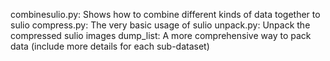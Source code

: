 combinesulio.py:  Shows how to combine different kinds of data together to sulio
compress.py:  The very basic usage of sulio
unpack.py:  Unpack the compressed sulio images
dump_list:  A more comprehensive way to pack data (include more details for each sub-dataset)
